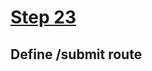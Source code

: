 # [Step 23](https://github.com/kamilkisiela/GitHunt-Lite-Angular/tree/step23)

## Define /submit route

